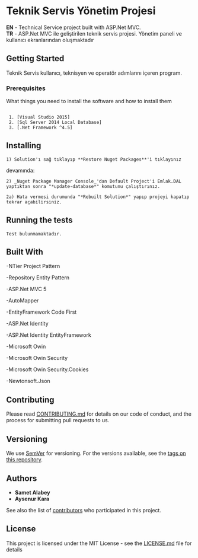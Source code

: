 # Teknik Servis Yönetim Projesi

**EN** - Technical Service project built with ASP.Net MVC.                                                                    
**TR** - ASP.Net MVC ile geliştirilen teknik servis projesi. Yönetim paneli ve kullanıcı ekranlarından oluşmaktadır

## Getting Started

Teknik Servis kullanıcı, teknisyen ve operatör adımlarını içeren program.

### Prerequisites

What things you need to install the software and how to install them

```

 1. [Visual Studio 2015] 
 2. [Sql Server 2014 Local Database]
 3. [.Net Framework ^4.5]
```

## Installing
```
1) Solution'ı sağ tıklayıp **Restore Nuget Packages**'i tıklayınız
```

devamında:

```
2) _Nuget Package Manager Console_'dan Default Project'i Emlak.DAL yaptıktan sonra "*update-database*" komutunu çalıştırınız.

2a) Hata vermesi durumunda "*Rebuilt Solution*" yapıp projeyi kapatıp tekrar açabilirsiniz.
```
## Running the tests
```
Test bulunmamaktadır.
```

## Built With

-NTier Project Pattern

-Repository Entity Pattern

-ASP.Net MVC 5

-AutoMapper

-EntityFramework Code First

-ASP.Net Identity

-ASP.Net Identity EntityFramework

-Microsoft Owin

-Microsoft Owin Security

-Microsoft Owin Security.Cookies

-Newtonsoft.Json


## Contributing

Please read [CONTRIBUTING.md](https://gist.github.com/PurpleBooth/b24679402957c63ec426) for details on our code of conduct, and the process for submitting pull requests to us.

## Versioning

We use [SemVer](http://semver.org/) for versioning. For the versions available, see the [tags on this repository](https://github.com/your/project/tags). 

## Authors

* **Samet Alabey** 
*  **Aysenur Kara**

See also the list of [contributors](https://github.com/nillabobillababolla/teknik-servis-asp.net-mvc/settings/collaboration) who participated in this project.

## License

This project is licensed under the MIT License - see the [LICENSE.md](LICENSE.md) file for details
